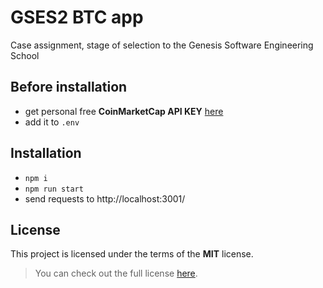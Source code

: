# GSES2 BTC app
Case assignment, stage of selection to the Genesis Software Engineering School

## Before installation
* get personal free **CoinMarketCap API KEY** [here](https://pro.coinmarketcap.com/signup/?plan=0)
* add it to `.env`

## Installation
* `npm i`
* `npm run start`
* send requests to http://localhost:3001/

## License
This project is licensed under the terms of the **MIT** license.

>You can check out the full license [here](https://github.com/Barracuda713/GSES2-BTC-app/blob/main/LICENSE).

